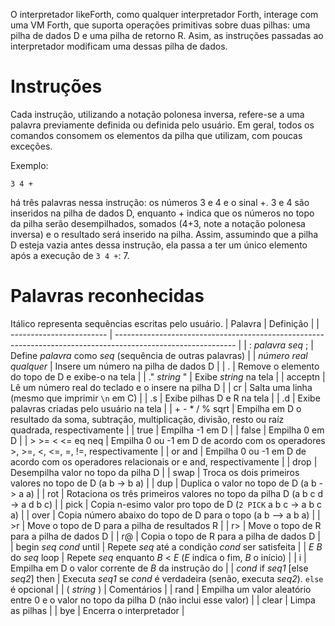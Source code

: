 O interpretador likeForth, como qualquer interpretador Forth, interage com uma VM Forth, que suporta operações primitivas sobre duas pilhas: uma pilha de dados D e uma pilha de retorno R. Asim, as instruções passadas ao interpretador modificam uma dessas pilha de dados.

# Instruções
Cada instrução, utilizando a notação polonesa inversa, refere-se a uma palavra previamente definida ou definida pelo usuário. Em geral, todos os comandos consomem os elementos da pilha que utilizam, com poucas exceções.

Exemplo:
```
3 4 +
```
há três palavras nessa instrução: os números 3 e 4 e o sinal +.
3 e 4 são inseridos na pilha de dados D, enquanto + indica que os números no topo da pilha serão desempilhados, somados (4+3, note a notação polonesa inversa) e o resultado será inserido na pilha.
Assim, assumindo que a pilha D esteja vazia antes dessa instrução, ela passa a ter um único elemento após a execução de ```3 4 +```: 7.

# Palavras reconhecidas
Itálico representa sequências escritas pelo usuário.
| Palavra                  | Definição                                                                                                    |
| ------------------------ | ------------------------------------------------------------------------------------------------------------ |
| : *palavra* *seq* ;      | Define *palavra* como *seq* (sequência de outras palavras)                                                   |
| *número real qualquer*   | Insere um número na pilha de dados D                                                                         |
| .                        | Remove o elemento do topo de D e exibe-o na tela                                                             |
| ." *string* "            | Exibe *string* na tela                                                                                       |
| acceptn                  | Lê um número real do teclado e o insere na pilha D                                                           |
| cr                       | Salta uma linha (mesmo que imprimir ```\n``` em C)                                                           |
| .s                       | Exibe pilhas D e R na tela                                                                                   |
| .d                       | Exibe palavras criadas pelo usuário na tela                                                                  |
| + - * / % sqrt           | Empilha em D o resultado da soma, subtração, multiplicação, divisão, resto ou raíz quadrada, respectivamente |
| true                     | Empilha -1 em D                                                                                              |
| false                    | Empilha 0 em D                                                                                               |
| > >= < <= eq neq         | Empilha 0 ou -1 em D de acordo com os operadores >, >=, <, <=, =, !=, respectivamente                        |
| or and                   | Empilha 0 ou -1 em D de acordo com os operadores relacionais or e and, respectivamente                       |
| drop                     | Desempilha valor no topo da pilha D                                                                          |
| swap                     | Troca os dois primeiros valores no topo de D (a b -> b a)                                                    |
| dup                      | Duplica o valor no topo de D (a b -> a a)                                                                    |
| rot                      | Rotaciona os três primeiros valores no topo da pilha D (a b c d -> a d b c)                                  |
| pick                     | Copia n-esimo valor pro topo de D (```2 PICK``` a b c -> a b c a)                                            |
| over                     | Copia número abaixo do topo de D para o topo (a b –> a b a)                                                  |
| >r                       | Move o topo de D para a pilha de resultados R                                                                |
| r>                       | Move o topo de R para a pilha de dados D                                                                     |
| r@                       | Copia o topo de R para a pilha de dados D                                                                    |
| begin *seq* *cond* until            | Repete *seq* até a condição *cond* ser satisfeita                                                 |
| *E B* do *seq* loop                 | Repete *seq* enquanto *B* < *E* (*E* indica o fim, *B* o início)                                  |
| i                                   | Empilha em D o valor corrente de *B* da instrução do                                              |
| *cond* if *seq1* [else *seq2*] then | Executa *seq1* se *cond* é verdadeira (senão, executa *seq2*). ```else``` é opcional              |
| ( *string* )                        | Comentários                                                                                       |
| rand                                | Empilha um valor aleatório entre 0 e o valor no topo da pilha D (não inclui esse valor)           |
| clear                               | Limpa as pilhas                                                                                   |
| bye                                 | Encerra o interpretador                                                                           |
